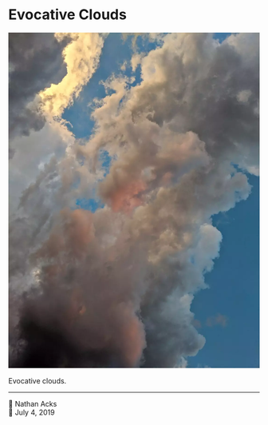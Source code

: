 # Evocative Clouds

![Storm clouds catch the setting Sun](assets/2019-07-04-evocative-clouds.webp)

Evocative clouds.

- - - -

<span aria-hidden="true">👤</span> Nathan Acks  
<span aria-hidden="true">📅</span> July 4, 2019
